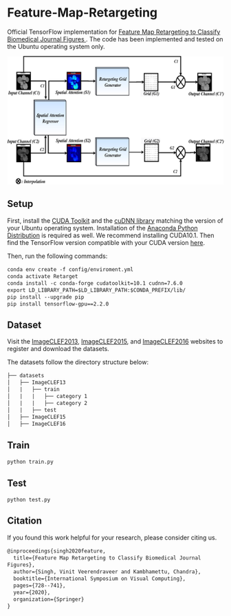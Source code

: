 # Feature-Map-Retargeting
Official TensorFlow implementation for [Feature Map Retargeting to Classify Biomedical Journal Figures
](https://www.ncbi.nlm.nih.gov/pmc/articles/PMC8635419/). The code has been implemented and tested on the Ubuntu operating system only.

![Alt text](docs/Overview.jpg?raw=true)

## Setup
First, install the [CUDA Toolkit](https://developer.nvidia.com/cuda-toolkit) and the [cuDNN library](https://developer.nvidia.com/rdp/cudnn-archive) matching the version of your Ubuntu operating system. Installation of the [Anaconda Python Distribution](https://repo.anaconda.com/archive/Anaconda3-2021.05-Linux-x86_64.sh) is required as well. We recommend installing CUDA10.1. Then find the TensorFlow version compatible with your CUDA version [here](https://www.tensorflow.org/install/source#gpu).

Then, run the following commands:
```
conda env create -f config/enviroment.yml
conda activate Retarget
conda install -c conda-forge cudatoolkit=10.1 cudnn=7.6.0
export LD_LIBRARY_PATH=$LD_LIBRARY_PATH:$CONDA_PREFIX/lib/
pip install --upgrade pip
pip install tensorflow-gpu==2.2.0
```

## Dataset
Visit the [ImageCLEF2013](https://www.imageclef.org/2013), [ImageCLEF2015](https://www.imageclef.org/2015), and [ImageCLEF2016](https://www.imageclef.org/2016) websites to register and download the datasets.

The datasets follow the directory structure below:
```
├── datasets
│   ├── ImageCLEF13
│   |   ├── train
│   |   |   ├── category 1
│   |   |   ├── category 2
│   |   ├── test
│   ├── ImageCLEF15
│   ├── ImageCLEF16
```

## Train
```
python train.py
```

## Test
```
python test.py
```

## Citation
If you found this work helpful for your research, please consider citing us.
```
@inproceedings{singh2020feature,
  title={Feature Map Retargeting to Classify Biomedical Journal Figures},
  author={Singh, Vinit Veerendraveer and Kambhamettu, Chandra},
  booktitle={International Symposium on Visual Computing},
  pages={728--741},
  year={2020},
  organization={Springer}
}
```

